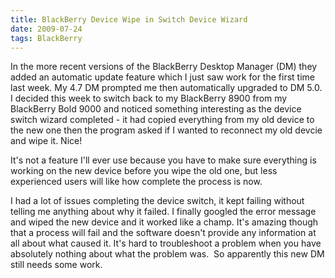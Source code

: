```yaml
---
title: BlackBerry Device Wipe in Switch Device Wizard
date: 2009-07-24
tags: BlackBerry
---
```


In the more recent versions of the BlackBerry Desktop Manager (DM) they added an automatic update feature which I just saw work for the first time last week. My 4.7 DM prompted me then automatically upgraded to DM 5.0. I decided this week to switch back to my BlackBerry 8900 from my BlackBerry Bold 9000 and noticed something interesting as the device switch wizard completed - it had copied everything from my old device to the new one then the program asked if I wanted to reconnect my old devcie and wipe it. Nice!

It's not a feature I'll ever use because you have to make sure everything is working on the new device before you wipe the old one, but less experienced users will like how complete the process is now.

I had a lot of issues completing the device switch, it kept failing without telling me anything about why it failed. I finally googled the error message and wiped the new device and it worked like a champ. It's amazing though that a process will fail and the software doesn't provide any information at all about what caused it. It's hard to troubleshoot a problem when you have absolutely nothing about what the problem was.  So apparently this new DM still needs some work.
